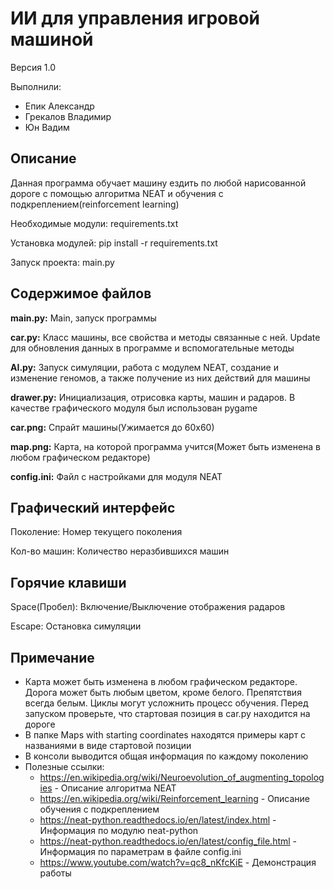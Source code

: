# ИИ для управления игровой машиной
Версия 1.0

Выполнили:

 - Епик Александр
 - Грекалов Владимир 
 - Юн Вадим 

## Описание
Данная программа обучает машину ездить по любой нарисованной дороге с помощью алгоритма NEAT и обучения с подкреплением(reinforcement learning)

Необходимые модули: requirements.txt

Установка модулей: pip install -r requirements.txt

Запуск проекта: main.py

## Содержимое файлов

**main.py:**
Main, запуск программы
		
**car.py:**
Класс машины, все свойства и методы связанные с ней. Update для обновления данных в программе и вспомогательные методы
	
**AI.py:**
Запуск симуляции, работа с модулем NEAT, создание и изменение геномов, а также получение из них действий для машины
	
**drawer.py:**
Инициализация, отрисовка карты, машин и радаров. В качестве графического модуля был использован pygame
    
**car.png:**
Спрайт машины(Ужимается до 60х60)
    
**map.png:**
Карта, на которой программа учится(Может быть изменена в любом графическом редакторе)
    
**config.ini:**
Файл с настройками для модуля NEAT
		
## Графический интерфейс

Поколение: Номер текущего поколения

Кол-во машин: Количество неразбившихся машин

## Горячие клавиши

Space(Пробел): Включение/Выключение отображения радаров

Escape: Остановка симуляции

## Примечание
* Карта может быть изменена в любом графическом редакторе. Дорога может быть любым цветом, кроме белого. Препятствия всегда белым. Циклы могут усложнить процесс обучения. Перед запуском проверьте, что стартовая позиция в car.py находится на дороге
* В папке Maps with starting coordinates находятся примеры карт с названиями в виде стартовой позиции
* В консоли выводится общая информация по каждому поколению
* Полезные ссылки:
    + https://en.wikipedia.org/wiki/Neuroevolution_of_augmenting_topologies - Описание алгоритма NEAT
    + https://en.wikipedia.org/wiki/Reinforcement_learning - Описание обучения с подкреплением
    + https://neat-python.readthedocs.io/en/latest/index.html - Информация по модулю neat-python
    + https://neat-python.readthedocs.io/en/latest/config_file.html - Информация по параметрам в файле config.ini
    + https://www.youtube.com/watch?v=qc8_nKfcKiE - Демонстрация работы
